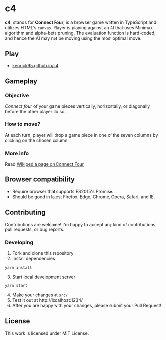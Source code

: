 c4
==

**c4**, stands for **Connect Four**, is a browser game written in TypeScript and utilizes HTML's `canvas`. Player is playing against an AI that uses Minimax algorithm and alpha-beta pruning. The evaluation function is hard-coded, and hence the AI may not be moving using the most optimal move.

## Play
* [kenrick95.github.io/c4](https://kenrick95.github.io/c4/)

## Gameplay
### Objective
*Connect four* of your game pieces vertically, horizontally, or diagonally before the other player do so.

### How to move?
At each turn, player will drop a game piece in one of the seven columns by clicking on the chosen column.

### More info
Read [Wikipedia page on Connect Four](https://en.wikipedia.org/wiki/Connect_Four)

## Browser compatibility
- Require browser that supports ES2015's Promise.
- Should be good in latest Firefox, Edge, Chrome, Opera, Safari, and IE.

## Contributing
Contributions are welcome! I'm happy to accept any kind of contributions, pull requests, or bug reports.

### Developing

1. Fork and clone this repository
2. Install dependencies
  ```
  yarn install
  ```
3. Start local development server
  ```
  yarn start
  ```
4. Make your changes at `src/`
5. Test it out at http://localhost:1234/
6. After you are happy with your changes, please submit your Pull Request!

## License
This work is licensed under MIT License.
